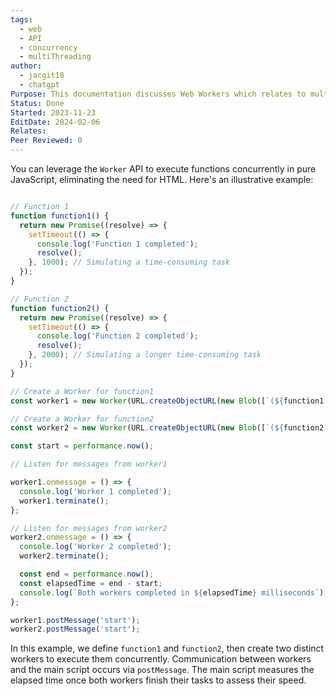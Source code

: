 ```yaml
---
tags:
  - web
  - API
  - concurrency
  - multiThreading
author:
  - jacgit18
  - chatgpt
Purpose: This documentation discusses Web Workers which relates to multi threading but in the Javascript ecosystem.
Status: Done
Started: 2023-11-23
EditDate: 2024-02-06
Relates: 
Peer Reviewed: 0
---
```

You can leverage the `Worker` API to execute functions concurrently in pure JavaScript, eliminating the need for HTML. Here's an illustrative example: 

```javascript

// Function 1
function function1() {
  return new Promise((resolve) => {
    setTimeout(() => {
      console.log('Function 1 completed');
      resolve();
    }, 1000); // Simulating a time-consuming task
  });
}

// Function 2
function function2() {
  return new Promise((resolve) => {
    setTimeout(() => {
      console.log('Function 2 completed');
      resolve();
    }, 2000); // Simulating a longer time-consuming task
  });
}

// Create a Worker for function1
const worker1 = new Worker(URL.createObjectURL(new Blob([`(${function1.toString()})()`]));

// Create a Worker for function2
const worker2 = new Worker(URL.createObjectURL(new Blob([`(${function2.toString()})()`]));

const start = performance.now();

// Listen for messages from worker1

worker1.onmessage = () => {
  console.log('Worker 1 completed');
  worker1.terminate();
};

// Listen for messages from worker2
worker2.onmessage = () => {
  console.log('Worker 2 completed');
  worker2.terminate();

  const end = performance.now();
  const elapsedTime = end - start;
  console.log(`Both workers completed in ${elapsedTime} milliseconds`);
};

worker1.postMessage('start');
worker2.postMessage('start');
```

In this example, we define `function1` and `function2`, then create two distinct workers to execute them concurrently. Communication between workers and the main script occurs via `postMessage`. The main script measures the elapsed time once both workers finish their tasks to assess their speed.